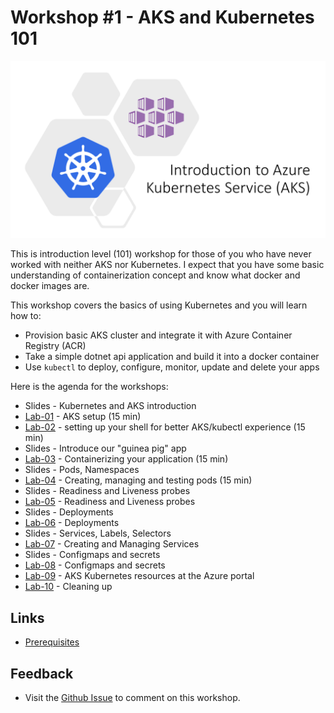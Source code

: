 # Workshop #1 - AKS and Kubernetes 101

![logo](images/logo.png)

This is introduction level (101) workshop for those of you who have never worked with neither AKS nor Kubernetes. I expect that you have some basic understanding of containerization concept and know what docker and docker images are. 

This workshop covers the basics of using Kubernetes and you will learn how to:
 * Provision basic AKS cluster and integrate it with Azure Container Registry (ACR)
 * Take a simple dotnet api application and build it into a docker container
 * Use `kubectl` to deploy, configure, monitor, update and delete your apps 

Here is the agenda for the workshops:
 
 * Slides - Kubernetes and AKS introduction
 * [Lab-01](labs/lab-01/readme.md) - AKS setup (15 min)
 * [Lab-02](labs/lab-02/readme.md) - setting up your shell for better AKS/kubectl experience (15 min)
 * Slides - Introduce our "guinea pig" app
 * [Lab-03](labs/lab-03/readme.md) - Containerizing your application (15 min)
 * Slides - Pods, Namespaces
 * [Lab-04](labs/lab-04/readme.md) - Creating, managing and testing pods (15 min)
 * Slides - Readiness and Liveness probes
 * [Lab-05](labs/lab-05/readme.md) - Readiness and Liveness probes
 * Slides - Deployments
 * [Lab-06](labs/lab-06/readme.md) - Deployments
 * Slides - Services, Labels, Selectors
 * [Lab-07](labs/lab-07/readme.md) - Creating and Managing Services
 * Slides - Configmaps and secrets
 * [Lab-08](labs/lab-08/readme.md) - Configmaps and secrets
 * [Lab-09](labs/lab-09/readme.md) - AKS Kubernetes resources at the Azure portal
 * [Lab-10](labs/lab-10/readme.md) - Cleaning up

## Links

* [Prerequisites](prerequisites.md)

## Feedback

* Visit the [Github Issue](https://github.com/evgenyb/aks-workshops/issues/11) to comment on this workshop. 
